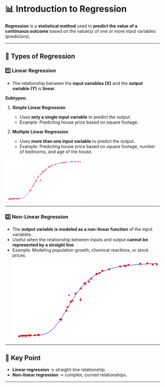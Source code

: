 # 📊 Introduction to Regression

**Regression** is a **statistical method** used to **predict the value of a continuous outcome** based on the value(s) of one or more input variables (predictors).

---

## 🔹 Types of Regression

### 1️⃣ Linear Regression
- The relationship between the **input variables (X)** and the **output variable (Y)** is **linear**.

**Subtypes:**
1. **Simple Linear Regression**  
   - Uses **only a single input variable** to predict the output.  
   - Example: Predicting house price based on square footage.  

2. **Multiple Linear Regression**  
   - Uses **more than one input variable** to predict the output.  
   - Example: Predicting house price based on square footage, number of bedrooms, and age of the house.
<img src="https://github.com/sahilkarande/Machine-Learning-Algorithms-Course/blob/main/Python%20ML/Images/s2_nonlinear_regression.png" alt="Linear Regression" width="250" />


---

### 2️⃣ Non-Linear Regression
- The **output variable is modeled as a non-linear function** of the input variables.  
- Useful when the relationship between inputs and output **cannot be represented by a straight line**.  
- Example: Modeling population growth, chemical reactions, or stock prices.
![Linear Regression](https://github.com/sahilkarande/Machine-Learning-Algorithms-Course/blob/main/Python%20ML/Images/s2_nonlinear_regression.png)
---

## 📌 Key Point
- **Linear regression** → straight-line relationship.  
- **Non-linear regression** → complex, curved relationships.  



---
